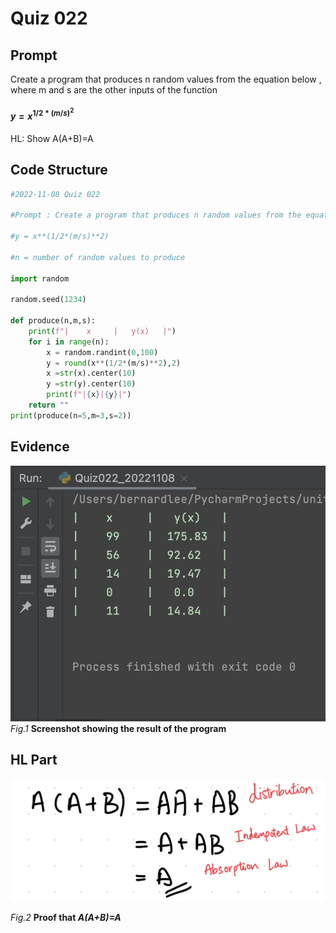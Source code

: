 # Quiz 022

## Prompt
Create a program that produces n random values from the equation below , where m and s are the other inputs of the function

#### $y = x^{1/2*(m/s)^2}$

HL: Show A(A+B)=A

## Code Structure 
```.py
#2022-11-08 Quiz 022

#Prompt : Create a program that produces n random values from the equation below , where m and s are the other inputs of the function

#y = x**(1/2*(m/s)**2)

#n = number of random values to produce

import random

random.seed(1234)

def produce(n,m,s):
    print(f"|    x     |   y(x)   |")
    for i in range(n):
        x = random.randint(0,100)
        y = round(x**(1/2*(m/s)**2),2)
        x =str(x).center(10)
        y =str(y).center(10)
        print(f"|{x}|{y}|")
    return ""
print(produce(n=5,m=3,s=2))
```

## Evidence
![](/Assets/Quiz022_Evidence.jpg)
*Fig.1* **Screenshot showing the result of the program**

## HL Part
![](/Assets/Quiz022_Boolean.jpeg)

*Fig.2* **Proof that _A(A+B)=A_**


